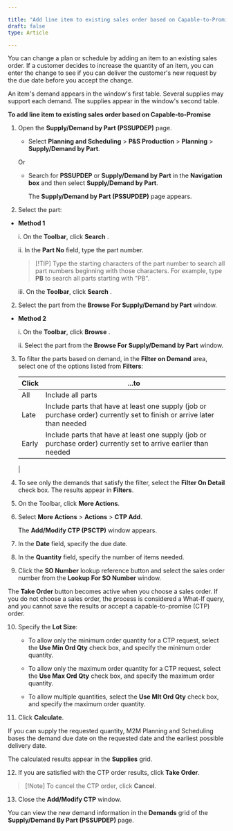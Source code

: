 ```yaml
---

title: "Add line item to existing sales order based on Capable-to-Promise"
draft: false
type: Article

---
```


You can change a plan or schedule by adding an item to an existing sales order. If a customer decides to increase the quantity of an item, you can enter the change to see if you can deliver the customer's new request by the due date before you accept the change.

An item's demand appears in the window's first table. Several supplies may support each demand. The supplies appear in the window's second table.

**To add line item to existing sales order based on Capable-to-Promise**

1. Open the **Supply/Demand by Part (PSSUPDEP)** page.

    - Select **Planning and Scheduling** > **P&S Production** > **Planning** > **Supply/Demand by Part**.

    Or

    - Search for **PSSUPDEP** or **Supply/Demand by Part** in the **Navigation box** and then select **Supply/Demand by Part**.

        The **Supply/Demand by Part (PSSUPDEP)**  page appears.

2. Select the part:

- **Method 1**

    i. On the **Toolbar**, click **Search** .

    ii. In the **Part No** field, type the part number.

    > [!TIP] Type the starting characters of the part number to search all part numbers beginning with those characters. For example, type **PB** to search all parts starting with "PB".

    iii. On the **Toolbar**, click **Search** .

2. Select the part from the **Browse For Supply/Demand by Part** window.

- **Method 2**

    i. On the **Toolbar**, click **Browse** .

    ii. Select the part from the **Browse For Supply/Demand by Part** window.

3. To filter the parts based on demand, in the **Filter on Demand** area, select one of the options listed from **Filters**:

    | Click | ...to                                                                                                                   |
    |-------|-------------------------------------------------------------------------------------------------------------------------|
    | All   | Include all parts                                                                                                       |
    | Late  | Include parts that have at least one supply (job or purchase order) currently set to finish or arrive later than needed |
    | Early | Include parts that have at least one supply (job or purchase order) currently set to arrive earlier than needed         |
    |

4. To see only the demands that satisfy the filter, select the **Filter On Detail** check box. The results appear in **Filters**.

5. On the Toolbar, click **More Actions**.

6. Select **More Actions** > **Actions** > **CTP Add**.

    The **Add/Modify CTP (PSCTP)** window appears.

7. In the **Date** field, specify the due date.

8. In the **Quantity** field, specify the number of items needed.

9. Click the **SO Number** lookup reference button and select the sales order number from the **Lookup For SO Number** window.

The **Take Order** button becomes active when you choose a sales order. If you do not choose a sales order, the process is considered a What-If query, and you cannot save the results or accept a capable-to-promise (CTP) order.

10. Specify the **Lot Size**:

    - To allow only the minimum order quantity for a CTP request, select the **Use Min Ord Qty** check box, and specify the minimum order quantity.

    - To allow only the maximum order quantity for a CTP request, select the **Use Max Ord Qty** check box, and specify the maximum order quantity.

    - To allow multiple quantities, select the **Use Mlt Ord Qty** check box, and specify the maximum order quantity.

11. Click **Calculate**.

If you can supply the requested quantity, M2M Planning and Scheduling bases the demand due date on the requested date and the earliest possible delivery date.

The calculated results appear in the **Supplies** grid.

12. If you are satisfied with the CTP order results, click **Take Order**.

> [!Note] To cancel the CTP order, click **Cancel**.

13. Close the **Add/Modify CTP** window.

You can view the new demand information in the **Demands** grid of the **Supply/Demand By Part (PSSUPDEP)** page.

​